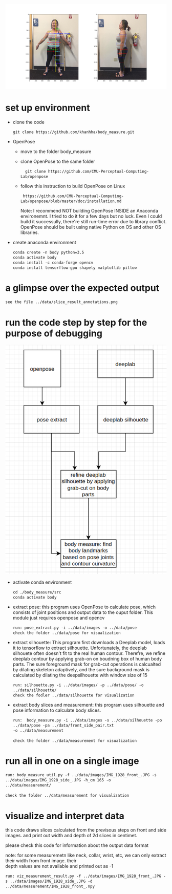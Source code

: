 
![alt text](./data/slice_result_annotations.png "result")

# set up environment

  * clone the code
  	
    	git clone https://github.com/khanhha/body_measure.git

  * OpenPose
    
    * move to the folder body_measure
        
    * clone OpenPose to the same folder
            
            git clone https://github.com/CMU-Perceptual-Computing-Lab/openpose
            
    * follow this instruction to build OpenPose on  Linux 
           
           https://github.com/CMU-Perceptual-Computing-Lab/openpose/blob/master/doc/installation.md
            
      Note: 
      I recommend NOT building OpenPose INSIDE an Anaconda environemnt.
      I tried to do it for a few days but no luck. 
      Even I could build it successully, there're still run-time error due to library conflict.
      OpenPose should be built using native Python on OS and other OS libraries.

  * create anaconda environment
  
        conda create -n body python=3.5
        conda activate body
        conda install -c conda-forge opencv
        conda install tensorflow-gpu shapely matplotlib pillow

# a glimpse over the expected output

    see the file ../data/slice_result_annotations.png

# run the code step by step for the purpose of debugging

![alt text](./diagram.png "overview")

* activate conda environment

      cd ./body_measure/src
      conda activate body

* extract pose: this program uses OpenPose to calculate pose, which consists of joint positions and output data to the ouput folder. This module just requires openpose and opencv

      run: pose_extract.py -i ../data/images -o ../data/pose
      check the folder ../data/pose for visualization

* extract silhouette: This program first downloads a Deeplab model, loads it to tensorflow to extract silhouette. Unfortunately, the deeplab silhouete often doesn't fit to the real human contour. Therefre, we refine deeplab contour by applying grab-on on boudning box of human body parts. The sure foreground mask for grab-cut operations is calcualted by dilating skeleton adaptively, and the sure background mask is calculated by dilating the deepsilhouette with window size of 15

      run: silhouette.py -i ../data/images/ -p ../data/pose/ -o ../data/silhouette/
      check the fodler ../data/silhouette for visualization

* extract body slices and measurement: this program uses silhouette and pose information to calculate body slices.

      run:  body_measure.py -i ../data/images -s ../data/silhouette -po ../data/pose -pa ../data/front_side_pair.txt 
      -o ../data/measurement

      check the folder ../data/measurement for visualization


# run all in one on a single image

    run: body_measure_util.py -f ../data/images/IMG_1928_front_.JPG -s ../data/images/IMG_1928_side_.JPG -h_cm 165 -o                 ../data/measurement/

    check the folder ../data/measurement for visualization

# visualize and interpret data

this code draws slices calculated from the previsous steps on front and side images.
and print out width and depth of 2d slices in centimet.

please check this code for information about the output data format

note: for some measuremetn like neck, collar, wrist, etc, we can only extract their width from front image. their  
depth values are not available and printed out as -1

    run: viz_measurement_result.py -f ../data/images/IMG_1928_front_.JPG -s ../data/images/IMG_1928_side_.JPG -d             
    ../data/measurement/IMG_1928_front_.npy
